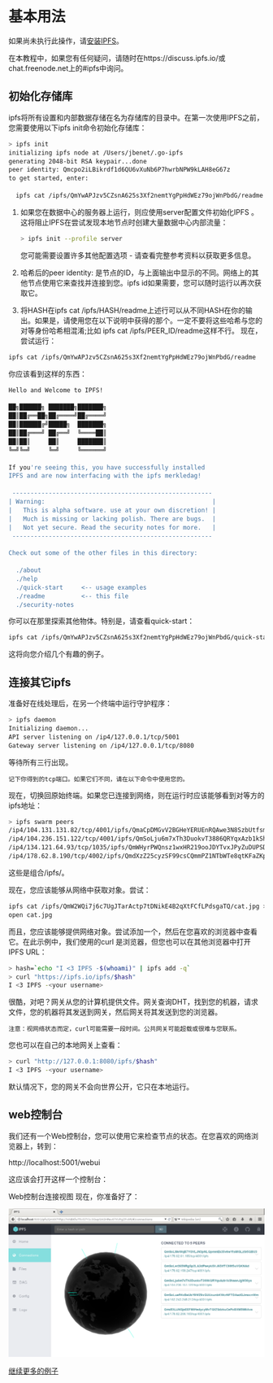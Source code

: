 # 基本用法
如果尚未执行此操作，请[安装IPFS](https://docs.ipfs.io/introduction/install)。

在本教程中，如果您有任何疑问，请随时在https://discuss.ipfs.io/或chat.freenode.net上的#ipfs中询问。

## 初始化存储库
ipfs将所有设置和内部数据存储在名为存储库的目录中。在第一次使用IPFS之前，您需要使用以下ipfs init命令初始化存储库：
```sh
> ipfs init
initializing ipfs node at /Users/jbenet/.go-ipfs
generating 2048-bit RSA keypair...done
peer identity: Qmcpo2iLBikrdf1d6QU6vXuNb6P7hwrbNPW9kLAH8eG67z
to get started, enter:

  ipfs cat /ipfs/QmYwAPJzv5CZsnA625s3Xf2nemtYgPpHdWEz79ojWnPbdG/readme
```
1. 如果您在数据中心的服务器上运行，则应使用server配置文件初始化IPFS 。这将阻止IPFS在尝试发现本地节点时创建大量数据中心内部流量：
    ```sh
    > ipfs init --profile server
    ```
    您可能需要设置许多其他配置选项 - 请查看完整参考资料以获取更多信息。

2. 哈希后的peer identity: 是节点的ID，与上面输出中显示的不同。网络上的其他节点使用它来查找并连接到您。ipfs id如果需要，您可以随时运行以再次获取它。
3. 将HASH在ipfs cat /ipfs/HASH/readme上述行可以从不同HASH在你的输出。如果是，请使用您在以下说明中获得的那个。一定不要将这些哈希与您的对等身份哈希相混淆;比如 ipfs cat /ipfs/PEER_ID/readme这样不行。
现在，尝试运行：
```sh
ipfs cat /ipfs/QmYwAPJzv5CZsnA625s3Xf2nemtYgPpHdWEz79ojWnPbdG/readme
```
你应该看到这样的东西：
```sh
Hello and Welcome to IPFS!

██╗██████╗ ███████╗███████╗
██║██╔══██╗██╔════╝██╔════╝
██║██████╔╝█████╗  ███████╗
██║██╔═══╝ ██╔══╝  ╚════██║
██║██║     ██║     ███████║
╚═╝╚═╝     ╚═╝     ╚══════╝

If you're seeing this, you have successfully installed
IPFS and are now interfacing with the ipfs merkledag!

 -------------------------------------------------------
| Warning:                                              |
|   This is alpha software. use at your own discretion! |
|   Much is missing or lacking polish. There are bugs.  |
|   Not yet secure. Read the security notes for more.   |
 -------------------------------------------------------

Check out some of the other files in this directory:

  ./about
  ./help
  ./quick-start     <-- usage examples
  ./readme          <-- this file
  ./security-notes
```
你可以在那里探索其他物体。特别是，请查看quick-start：
```sh
ipfs cat /ipfs/QmYwAPJzv5CZsnA625s3Xf2nemtYgPpHdWEz79ojWnPbdG/quick-start
```
这将向您介绍几个有趣的例子。

## 连接其它ipfs
准备好在线处理后，在另一个终端中运行守护程序：
```sh
> ipfs daemon
Initializing daemon...
API server listening on /ip4/127.0.0.1/tcp/5001
Gateway server listening on /ip4/127.0.0.1/tcp/8080
```
等待所有三行出现。

`记下你得到的tcp端口。如果它们不同，请在以下命令中使用您的。`

现在，切换回原始终端。如果您已连接到网络，则在运行时应该能够看到对等方的ipfs地址：
```sh
> ipfs swarm peers
/ip4/104.131.131.82/tcp/4001/ipfs/QmaCpDMGvV2BGHeYERUEnRQAwe3N8SzbUtfsmvsqQLuvuJ
/ip4/104.236.151.122/tcp/4001/ipfs/QmSoLju6m7xTh3DuokvT3886QRYqxAzb1kShaanJgW36yx
/ip4/134.121.64.93/tcp/1035/ipfs/QmWHyrPWQnsz1wxHR219ooJDYTvxJPyZuDUPSDpdsAovN5
/ip4/178.62.8.190/tcp/4002/ipfs/QmdXzZ25cyzSF99csCQmmPZ1NTbWTe8qtKFaZKpZQPdTFB
```

这些是组合<transport address>/ipfs/<hash-of-public-key>。

现在，您应该能够从网络中获取对象。尝试：
```sh
ipfs cat /ipfs/QmW2WQi7j6c7UgJTarActp7tDNikE4B2qXtFCfLPdsgaTQ/cat.jpg >cat.jpg
open cat.jpg
```

而且，您应该能够提供网络对象。尝试添加一个，然后在您喜欢的浏览器中查看它。在此示例中，我们使用的curl 是浏览器，但您也可以在其他浏览器中打开IPFS URL：
```sh
> hash=`echo "I <3 IPFS -$(whoami)" | ipfs add -q`
> curl "https://ipfs.io/ipfs/$hash"
I <3 IPFS -<your username>
```
很酷，对吧？网关从您的计算机提供文件。网关查询DHT，找到您的机器，请求文件，您的机器将其发送到网关，然后网关将其发送到您的浏览器。

`注意：视网络状态而定，curl可能需要一段时间。公共网关可能超载或很难与您联系。`

您也可以在自己的本地网关上查看：
```sh
> curl "http://127.0.0.1:8080/ipfs/$hash"
I <3 IPFS -<your username>
```
默认情况下，您的网关不会向世界公开，它只在本地运行。

## web控制台
我们还有一个Web控制台，您可以使用它来检查节点的状态。在您喜欢的网络浏览器上，转到：

http://localhost:5001/webui

这应该会打开这样一个控制台：

Web控制台连接视图
现在，你准备好了：

![webui-connection.png](./webui-connection.png)

[继续更多的例子](../examples/basic-examples.md)